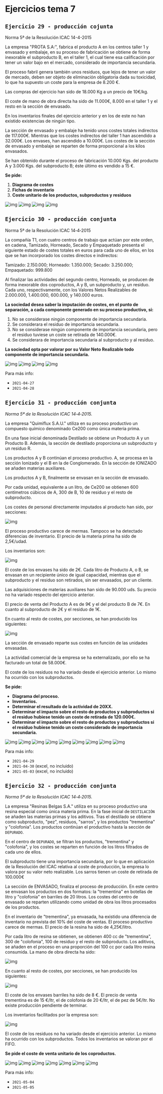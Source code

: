# Ejercicios tema 7

## `Ejercicio 29 - producción cojunta`

Norma 5ª de la Resolución ICAC 14-4-2015

La empresa "PROTA S.A:", fabrica el producto A en los centros taller 1 y envasado y embalaje, en su proceso de fabricación se obtiene de forma inexorable el subproducto B, en el taller 1, el cual tiene esa calificación por tener un valor bajo en el mercado, considerado de importancia secundaria.

El proceso fabril genera también unos residuos, que lejos de tener un valor de mercado, deben ser objeto de eliminación obligatoria dada su toxicidad, lo que ha supuesto un coste para la empresa de 8.200 €.

Las compras del ejercicio han sido de 18.000 Kg a un precio de 10€/kg.

El coste de mano de obra directa ha sido de 11.000€, 8.000 en el taller 1 y el resto en la sección de envasado.

En los inventarios finales del ejercicio anterior y en los de este no han existido existencias de ningún tipo.

La sección de envasado y embalaje ha tenido unos costes totales indirectos de 117.000€. Mientras que los costes indirectos del taller 1 han ascendido a 32.000€. Los envases, han ascendido a 10.000€. Los costes de la sección de envasado y embalaje se reparten de forma proporcional a los kilos envasados.

Se han obtenido durante el proceso de fabricación 10.000 Kgs. del producto A y 3.000 Kgs. del subproducto B; éste último es vendido a 15 €.

**Se pide:**

1. **Diagrama de costes**
2. **Fichas de inventario**
3. **Coste unitario de los productos, subproductos y residuos**

![img](../images/tema-7/ejs/29/solucion-1.png)
![img](../images/tema-7/ejs/29/solucion-2.png)
![img](../images/tema-7/ejs/29/solucion-3.png)
![img](../images/tema-7/ejs/29/solucion-4.png)

## `Ejercicio 30 - producción conjunta`

Norma 5ª de la Resolución ICAC 14‐4‐2015

La compañía T1, con cuatro centros de trabajo que actúan por este orden, en cadena, Tamizado, Horneado, Secado y Empaquetado presenta el siguiente estado de costes totales en euros para cada uno de ellos, en los que se han incorporado los costes directos e indirectos:

Tamizado: 2.150.000; Horneado: 1.350.000; Secado: 3.250.000; Empaquetado: 999.800

Al finalizar las actividades del segundo centro, Horneado, se producen de forma inexorable dos coproductos, A y B, un subproducto y, un residuo. Cada uno, respectivamente, con los Valores Netos Realizables de 2.000.000, 1.400.000, 600.000, y 140.000 euros.

**La sociedad desea saber la imputación de costes, en el punto de separación, a cada componente generado en su proceso productivo, si:**

1. No se considerase ningún componente de importancia secundaria.
2. Se considerara el residuo de importancia secundaria.
3. No se considerase ningún componente de importancia secundaria, pero el residuo tuviese un coste se retirada de 140.000€.
4. Se considerara de importancia secundaria al subproducto y al residuo.

**La sociedad opta por valorar por su Valor Neto Realizable todo componente de importancia secundaria.**

![img](../images/tema-7/ejs/30/solucion-1.png)
![img](../images/tema-7/ejs/30/solucion-2.png)
![img](../images/tema-7/ejs/30/solucion-3.png)
![img](../images/tema-7/ejs/30/solucion-4.png)

Para más info:

- `2021-04-27`
- `2021-04-28`

## `Ejercicio 31 - producción conjunta`

_Norma 5ª de la Resolución ICAC 14‐4‐2015._

La empresa "Quimiflux S.A.U." utiliza en su proceso productivo un compuesto químico denominado Ce200 como única materia prima.

En una fase inicial denominada Destilado se obtiene un Producto A y un Producto B. Además, la sección de destilado proporciona un subproducto y un residuo R.

Los productos A y B continúan el proceso productivo. A, se procesa en la sección Ionizado y el B en la de Conglomerado. En la sección de IONIZADO se añaden materias auxiliares.

Los productos A y B, finalmente se envasan en la sección de envasado.

Por cada unidad, equivalente a un litro, de Ce200 se obtienen 600 centímetros cúbicos de A, 300 de B, 10 de residuo y el resto de subproducto.

Los costes de personal directamente imputados al producto han sido, por secciones:

![img](../images/tema-7/ejs/31/tabla-1.png)

El proceso productivo carece de mermas. Tampoco se ha detectado diferencias de inventario. El precio de la materia prima ha sido de 2,5€/udad.

Los inventarios son:

![img](../images/tema-7/ejs/31/tabla-2.png)

El coste de los envases ha sido de 2€. Cada litro de Producto A, o B, se envasan en un recipiente único de igual capacidad, mientras que el subproducto y el residuo son retirados, sin ser envasados, por un cliente.

Las adquisiciones de materias auxiliares han sido de 90.000 uds. Su precio no ha variado respecto del ejercicio anterior.

El precio de venta del Producto A es de 9€ y el del producto B de 7€. En cuanto al subproducto de 2€ y el residuo de 1€.

En cuanto al resto de costes, por secciones, se han producido los siguientes:

![img](../images/tema-7/ejs/31/tabla-3.png)

La sección de envasado reparte sus costes en función de las unidades envasadas.

La actividad comercial de la empresa se ha externalizado, por ello se ha facturado un total de 58.000€.

El coste de los residuos no ha variado desde el ejercicio anterior. Lo mismo ha ocurrido con los subproductos.

**Se pide:**

- **Diagrama del proceso.**
- **Inventarios.**
- **Determinar el resultado de la actividad de 20XX.**
- **Determinar el impacto sobre el resto de productos y subproductos si el residuo hubiese tenido un coste de retirada de 120.000€.**
- **Determinar el impacto sobre el resto de productos y subproductos si el residuo hubiese tenido un coste considerado de importancia secundaria.**

![img](../images/tema-7/ejs/31/solucion-1.png)
![img](../images/tema-7/ejs/31/solucion-2.png)
![img](../images/tema-7/ejs/31/solucion-3.png)
![img](../images/tema-7/ejs/31/solucion-4.png)
![img](../images/tema-7/ejs/31/solucion-5.png)
![img](../images/tema-7/ejs/31/solucion-6.png)
![img](../images/tema-7/ejs/31/solucion-7.png)
![img](../images/tema-7/ejs/31/solucion-8.png)
![img](../images/tema-7/ejs/31/solucion-9.png)

Para más info:

- `2021-04-29`
- `2021-04-30` (excel, no incluido)
- `2021-05-03` (excel, no incluido)

## `Ejercicio 32 - producción conjunta`

_Norma 5ª de la Resolución ICAC 14‐4‐2015._

La empresa "Resinas Belgas S.A." utiliza en su proceso productivo una resina especial como única materia prima. En la fase inicial de `DESTILACIÓN` se añaden las materias primas y los aditivos. Tras el destilado se obtiene como subproducto, "pez", residuos, "sarros", y los productos "trementina" y "colofonia". Los productos continúan el productivo hasta la sección de `DEPURADO`.

En el centro de `DEPURADO`, se filtran los productos, "trementina" y "colofonia", y los costes se reparten en función de los litros filtrados de cada uno de ellos.

El subproducto tiene una importancia secundaria, por lo que en aplicación de la Resolución del ICAC relativa al coste de producción, la empresa lo valora por su valor neto realizable. Los sarros tienen un coste de retirada de 100.000€

La sección de ENVASADO, finaliza el proceso de producción. En este centro se envasan los productos en dos formatos: la "trementina" en botellas de litro y "colofonia" en barriles de 20 litros. Los costes del centro de envasado se reparten utilizando como unidad de obra los litros procesados de los productos.

En el inventario de "trementina", ya envasada, ha existido una diferencia de inventario no prevista del 10% del coste de ventas. El proceso productivo carece de mermas. El precio de la resina ha sido de 4,25€/litro.

Por cada litro de resina se obtienen, se obtienen 400 cc de "trementina", 300 de "colofonia", 100 de residuo y el resto de subproducto. Los aditivos, se añaden en el proceso en una proporción del 100 cc por cada litro resina consumida. La mano de obra directa ha sido:

![img](../images/tema-7/ejs/32/tabla-1.png)

En cuanto al resto de costes, por secciones, se han producido los siguientes:

![img](../images/tema-7/ejs/32/tabla-2.png)

El coste de los envases barriles ha sido de 8 €. El precio de venta trementina es de 15 €/ltr, el de colofonia de 20 €/ltr, el de pez de 5€/ltr. No existe producción pendiente de terminar.

Los inventarios facilitados por la empresa son:

![img](../images/tema-7/ejs/32/tabla-3.png)

El coste de los residuos no ha variado desde el ejercicio anterior. Lo mismo ha ocurrido con los subproductos. Todos los inventarios se valoran por el FIFO.

**Se pide el coste de venta unitario de los coproductos.**

![img](../images/tema-7/ejs/32/solucion-1.png)
![img](../images/tema-7/ejs/32/solucion-2.png)
![img](../images/tema-7/ejs/32/solucion-3.png)
![img](../images/tema-7/ejs/32/solucion-4.png)
![img](../images/tema-7/ejs/32/solucion-5.png)
![img](../images/tema-7/ejs/32/solucion-6.png)
![img](../images/tema-7/ejs/32/solucion-7.png)

Para más info:

- `2021-05-04`
- `2021-05-05`
